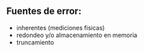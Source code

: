 ## Fuentes de error:
- inherentes (mediciones fisicas)
- redondeo y/o almacenamiento en memoria
- truncamiento 